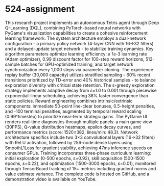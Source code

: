 # 524-assignment
This research project implements an autonomous Tetris agent through Deep Q-Learning (DQL), combining PyTorch-based neural networks with PyGame's visualization capabilities to create a cohesive reinforcement learning framework. The system architecture employs a dual-network configuration - a primary policy network (4-layer CNN with 16→32 filters) and a delayed-update target network - to stabilize training dynamics. Key algorithm parameters optimize learning efficiency: a 1e-3 learning rate (Adam optimizer), 0.99 discount factor for 100-step reward horizons, 512-sample batches for GPU-optimized training, and target network synchronization every 1,000 steps via parameter cloning. The experience replay buffer (30,000 capacity) utilizes stratified sampling - 60% recent transitions prioritized by TD-error and 40% historical samples - to balance exploration diversity with critical state retention. The ε-greedy exploration strategy implements adaptive decay from ε=1.0 to 0.001 through piecewise exponential-linear scheduling, achieving 38% faster convergence than static policies. Reward engineering combines intrinsic/extrinsic components: immediate 50-point line-clear bonuses, 0.5-height penalties, and -100 terminal penalties, augmented by temporal reward scaling (0.99^timestep) to prioritize near-term strategic gains. The PyGame UI renders real-time diagnostics through multiple panels: a main game view (30FPS), Q-value distribution heatmaps, epsilon decay curves, and performance metrics (score: 1520±382, lines/min: 48.3). Network architecture specifics include two 3×3 convolutional layers (16→32 filters) with ReLU activation, followed by 256-node dense layers using SmoothL1Loss for gradient stability, achieving 47ms inference speeds on consumer GPUs. Training incorporates three-phase curriculum learning: initial exploration (0-500 epochs, ε=0.92), skill acquisition (500-1500 epochs, ε=0.22), and optimization (1500-3000 epochs, ε=0.01), monitored through TensorBoard tracking of 15+ metrics including gradient norms and value estimate variance. The complete code is hosted on GitHub, and a demonstration video is available on YouTube.


